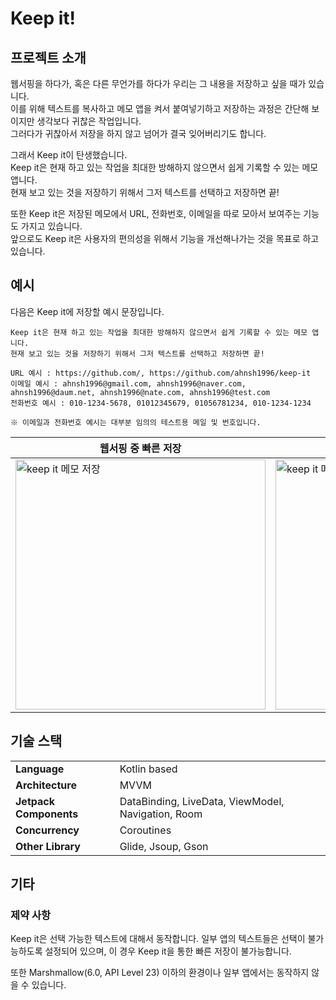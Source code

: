 # Keep it!
## 프로젝트 소개
웹서핑을 하다가, 혹은 다른 무언가를 하다가 우리는 그 내용을 저장하고 싶을 때가 있습니다.  
이를 위해 텍스트를 복사하고 메모 앱을 켜서 붙여넣기하고 저장하는 과정은 간단해 보이지만 생각보다 귀찮은 작업입니다.  
그러다가 귀찮아서 저장을 하지 않고 넘어가 결국 잊어버리기도 합니다.

그래서 Keep it이 탄생했습니다.  
Keep it은 현재 하고 있는 작업을 최대한 방해하지 않으면서 쉽게 기록할 수 있는 메모 앱니다.  
현재 보고 있는 것을 저장하기 위해서 그저 텍스트를 선택하고 저장하면 끝!

또한 Keep it은 저장된 메모에서 URL, 전화번호, 이메일을 따로 모아서 보여주는 기능도 가지고 있습니다.  
앞으로도 Keep it은 사용자의 편의성을 위해서 기능을 개선해나가는 것을 목표로 하고 있습니다.

## 예시
다음은 Keep it에 저장할 예시 문장입니다.  
```
Keep it은 현재 하고 있는 작업을 최대한 방해하지 않으면서 쉽게 기록할 수 있는 메모 앱니다.  
현재 보고 있는 것을 저장하기 위해서 그저 텍스트를 선택하고 저장하면 끝!

URL 예시 : https://github.com/, https://github.com/ahnsh1996/keep-it
이메일 예시 : ahnsh1996@gmail.com, ahnsh1996@naver.com, ahnsh1996@daum.net, ahnsh1996@nate.com, ahnsh1996@test.com
전화번호 예시 : 010-1234-5678, 01012345679, 01056781234, 010-1234-1234

※ 이메일과 전화번호 예시는 대부분 임의의 테스트용 메일 및 번호입니다.
```

|웹서핑 중 빠른 저장|Keep it 앱|
|-|-|
|<img width="400" alt="keep it 메모 저장" src="https://user-images.githubusercontent.com/77680436/175304574-c4e5c244-7304-47d7-9950-7979e67a0a11.gif">|<img width="400" alt="keep it 메모 확인" src="https://user-images.githubusercontent.com/77680436/175304564-0debb557-1b7b-4863-b137-f4f7aca3ed4e.gif">|


## 기술 스택	
<table>
  <tr>
    <td><b>Language</b></td>
    <td>Kotlin based</td>
  </tr>
  <tr>
    <td><b>Architecture</b></td>
    <td>MVVM</td>
  </tr>
  <tr>
    <td><b>Jetpack Components</b></td>
    <td>DataBinding, LiveData, ViewModel, Navigation, Room</td>
  </tr>
  <tr>
    <td><b>Concurrency</b></td>
    <td>Coroutines</td>
  </tr>
  <tr>
    <td><b>Other Library</b></td>
    <td>Glide, Jsoup, Gson</td>
  </tr>
</table>

## 기타
### 제약 사항
Keep it은 선택 가능한 텍스트에 대해서 동작합니다.
일부 앱의 텍스트들은 선택이 불가능하도록 설정되어 있으며, 이 경우 Keep it을 통한 빠른 저장이 불가능합니다.

또한 Marshmallow(6.0, API Level 23) 이하의 환경이나 일부 앱에서는 동작하지 않을 수 있습니다.
